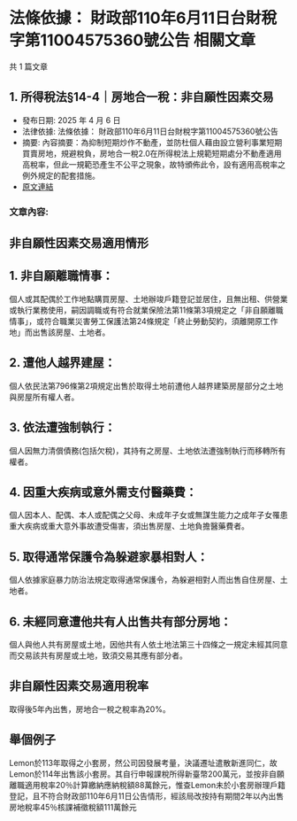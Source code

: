 # 法條依據： 財政部110年6月11日台財稅字第11004575360號公告 相關文章

共 1 篇文章

## 1. 所得稅法§14-4｜房地合一稅：非自願性因素交易

- 發布日期: 2025 年 4 月 6 日
- 法律依據: 法條依據： 財政部110年6月11日台財稅字第11004575360號公告
- 摘要: 內容摘要：為抑制短期炒作不動產，並防杜個人藉由設立營利事業短期買賣房地，規避稅負，房地合一稅2.0在所得稅法上規範短期處分不動產適用高稅率，但此一規範恐產生不公平之現象，故特頒佈此令，設有適用高稅率之例外規定的配套措施。
- [原文連結](https://www.jasper-realestate.com/%e6%89%80%e5%be%97%e7%a8%85%e6%b3%9514-4%e6%88%bf%e5%9c%b0%e5%90%88%e4%b8%80%e7%a8%85_%e9%9d%9e%e8%87%aa%e9%a1%98_%e6%80%a7%e5%9b%a0%e7%b4%a0%e4%ba%a4%e6%98%93/)

### 文章內容:

## 非自願性因素交易適用情形

## 1. 非自願離職情事：

個人或其配偶於工作地點購買房屋、土地辦竣戶籍登記並居住，且無出租、供營業或執行業務使用，嗣因調職或有符合就業保險法第11條第3項規定之「非自願離職情事」，或符合職業災害勞工保護法第24條規定「終止勞動契約，須離開原工作地」而出售該房屋、土地者。

## 2. 遭他人越界建屋：

個人依民法第796條第2項規定出售於取得土地前遭他人越界建築房屋部分之土地與房屋所有權人者。

## 3. 依法遭強制執行：

個人因無力清償債務(包括欠稅)，其持有之房屋、土地依法遭強制執行而移轉所有權者。

## 4. 因重大疾病或意外需支付醫藥費：

個人因本人、配偶、本人或配偶之父母、未成年子女或無謀生能力之成年子女罹患重大疾病或重大意外事故遭受傷害，須出售房屋、土地負擔醫藥費者。

## 5. 取得通常保護令為躲避家暴相對人：

個人依據家庭暴力防治法規定取得通常保護令，為躲避相對人而出售自住房屋、土地者。

## 6. 未經同意遭他共有人出售共有部分房地：

個人與他人共有房屋或土地，因他共有人依土地法第三十四條之一規定未經其同意而交易該共有房屋或土地，致須交易其應有部分者。

## 非自願性因素交易適用稅率

取得後5年內出售，房地合一稅之稅率為20%。

## 舉個例子

Lemon於113年取得之小套房，然公司因發展考量，決議遷址遣散新進同仁，故Lemon於114年出售該小套房。其自行申報課稅所得新臺幣200萬元，並按非自願離職適用稅率20％計算繳納應納稅額88萬餘元，惟查Lemon未於小套房辦理戶籍登記，且不符合財政部110年6月11日公告情形，經該局改按持有期間2年以內出售房地稅率45％核課補徵稅額111萬餘元